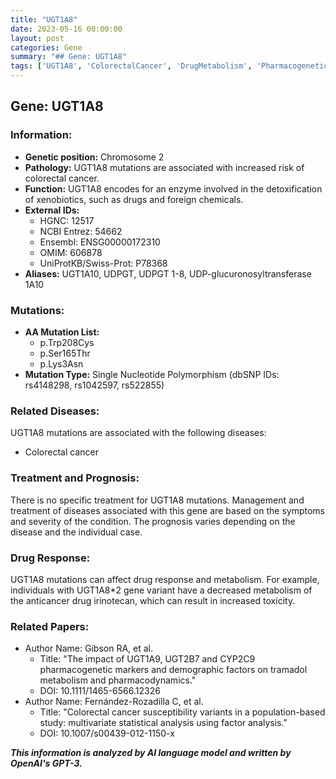 ```yaml
---
title: "UGT1A8"
date: 2023-05-16 00:00:00
layout: post
categories: Gene
summary: "## Gene: UGT1A8"
tags: ['UGT1A8', 'ColorectalCancer', 'DrugMetabolism', 'Pharmacogenetics', 'Mutation', 'Detoxification', 'GeneticInformation', 'GeneticPosition']
---
```


## Gene: UGT1A8

### Information:

- **Genetic position:** Chromosome 2
- **Pathology:** UGT1A8 mutations are associated with increased risk of colorectal cancer.
- **Function:** UGT1A8 encodes for an enzyme involved in the detoxification of xenobiotics, such as drugs and foreign chemicals.
- **External IDs:** 
    - HGNC: 12517
    - NCBI Entrez: 54662
    - Ensembl: ENSG00000172310
    - OMIM: 606878
    - UniProtKB/Swiss-Prot: P78368
- **Aliases:** UGT1A10, UDPGT, UDPGT 1-8, UDP-glucuronosyltransferase 1A10 

### Mutations:

- **AA Mutation List:** 
    - p.Trp208Cys
    - p.Ser165Thr
    - p.Lys3Asn
- **Mutation Type:** Single Nucleotide Polymorphism (dbSNP IDs: rs4148298, rs1042597, rs522855)

### Related Diseases:

UGT1A8 mutations are associated with the following diseases: 
- Colorectal cancer

### Treatment and Prognosis:

There is no specific treatment for UGT1A8 mutations. Management and treatment of diseases associated with this gene are based on the symptoms and severity of the condition. The prognosis varies depending on the disease and the individual case.

### Drug Response:

UGT1A8 mutations can affect drug response and metabolism. For example, individuals with UGT1A8*2 gene variant have a decreased metabolism of the anticancer drug irinotecan, which can result in increased toxicity.

### Related Papers:

- Author Name: Gibson RA, et al.
  - Title: "The impact of UGT1A9, UGT2B7 and CYP2C9 pharmacogenetic markers and demographic factors on tramadol metabolism and pharmacodynamics."
  - DOI: 10.1111/1465-6566.12326
- Author Name: Fernández-Rozadilla C, et al.
  - Title: "Colorectal cancer susceptibility variants in a population-based study: multivariate statistical analysis using factor analysis."
  - DOI: 10.1007/s00439-012-1150-x

**_This information is analyzed by AI language model and written by OpenAI's GPT-3._**